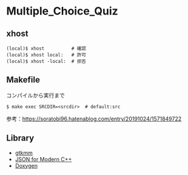 # Multiple_Choice_Quiz

## xhost

```
(local)$ xhost          # 確認
(local)$ xhost local:   # 許可
(local)$ xhost -local:  # 拒否
```

## Makefile

コンパイルから実行まで
```
$ make exec SRCDIR=<srcdir>  # default:src
```

参考：https://soratobi96.hatenablog.com/entry/20191024/1571849722

## Library

- [gtkmm](https://www.gtkmm.org/)
- [JSON for Modern C++](https://json.nlohmann.me/)
- [Doxygen](https://www.doxygen.nl/index.html)
